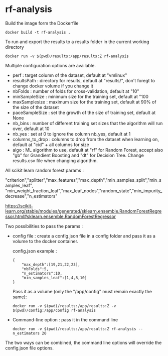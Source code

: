 # rf-analysis
Build the image form the Dockerfile
```
docker build -t rf-analysis .
```
To run and export the results to a results folder in the current working directory
```
docker run -v $(pwd)/results:/app/results:Z rf-analysis 
```
Multiple configuration options are available.

* perf : target column of the dataset, default at "vmlinux"
* resultsPath : directory for results, default at "results/", don't foregt to change docker volume if you change it
* nbFolds : number of folds for cross-validation, default at "10"
* minSampleSize : minimum size for the training set, default at "100
* maxSamplesize : maximum size for the training set, default at 90% of the size of the dataset
* paceSampleSize : set the growth of the size of training set, default at None
* nb_bins : number of different training set sizes that the algorithm will run over, default at 10
* nb_yes : set at 0 to ignore the column nb_yes, default at 1
* columns_to_drop : columns to drop from the dataset when learning on, default at "cid" + all columns for size
* algo : ML algorithm to use, default at "rf" for Random Forest, accept also "gb" for Grandient Boosting and "dt" for Decision Tree. Change results.csv file when changing algorithm.


All scikit learn random forest params : 

"criterion","splitter","max_features","max_depth","min_samples_split","min_samples_leaf", "min_weight_fraction_leaf","max_leaf_nodes","random_state","min_impurity_decrease","n_estimators"

https://scikit-learn.org/stable/modules/generated/sklearn.ensemble.RandomForestRegressor.html#sklearn.ensemble.RandomForestRegressor


Two possibilities to pass the params : 
* config file : create a config.json file in a config folder and pass it as a volume to the docker container.

  config.json example : 
  ```
  {
      "max_depth":[19,21,22,23],
      "nbFolds":5,
      "n_estimators":10,
      "min_samples_leaf":[1,4,8,10]
  }
  ```
  Pass it as a volume (only the "/app/config" must remain exactly the same): 
  ```
  docker run -v $(pwd)/results:/app/results:Z -v $(pwd)/config:/app/config rf-analysis 
  ```
  
 * Command-line option : pass it in the command line
 	```
    docker run -v $(pwd)/results:/app/results:Z rf-analysis --n_estimators 20
 	```
    
The two ways can be combined, the command line options will override the config.json file options.